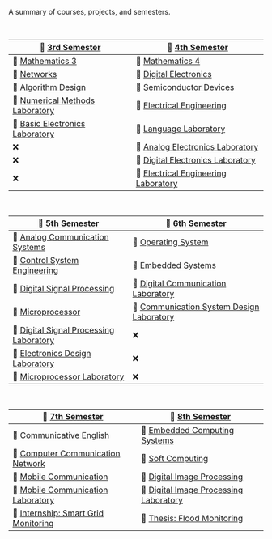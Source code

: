 A summary of courses, projects, and semesters.

<br>

| 📘 [3rd Semester]                 | 📙 [4th Semester]                      |
| -------------------------------- | ------------------------------------- |
| 📘 [Mathematics 3]                | 📙 [Mathematics 4]                     |
| 📘 [Networks]                     | 📙 [Digital Electronics]               |
| 📘 [Algorithm Design]             | 📙 [Semiconductor Devices]             |
| 🥽 [Numerical Methods Laboratory] | 📙 [Electrical Engineering]            |
| 🥽 [Basic Electronics Laboratory] | 🦺 [Language Laboratory]               |
| ❌                                | 🦺 [Analog Electronics Laboratory]     |
| ❌                                | 🦺 [Digital Electronics Laboratory]    |
| ❌                                | 🦺 [Electrical Engineering Laboratory] |

[3rd Semester]: https://github.com/nitrece/semester-3
[Mathematics 3]: https://github.com/nitrece/mathematics-3
[Networks]: https://github.com/nitrece/networks
[Algorithm Design]: https://github.com/nitrece/algorithm-design
[Numerical Methods Laboratory]: https://github.com/nitrece/numerical-methods-laboratory
[Basic Electronics Laboratory]: https://github.com/nitrece/basic-electronics-laboratory
[4th Semester]: https://github.com/nitrece/semester-4
[Mathematics 4]: https://github.com/nitrece/mathematics-4
[Digital Electronics]: https://github.com/nitrece/digital-electronics
[Semiconductor Devices]: https://github.com/nitrece/semiconductor-devices
[Electrical Engineering]: https://github.com/nitrece/electrical-engineering
[Language Laboratory]: https://github.com/nitrece/language-laboratory
[Analog Electronics Laboratory]: https://github.com/nitrece/analog-electronics-laboratory
[Digital Electronics Laboratory]: https://github.com/nitrece/digital-electronics-laboratory
[Electrical Engineering Laboratory]: https://github.com/nitrece/electrical-engineering-laboratory

<br>


| 📘 [5th Semester]                         | 📙 [6th Semester]                           |
| ---------------------------------------- | ------------------------------------------ |
| 📘 [Analog Communication Systems]         | 📙 [Operating System]                       |
| 📘 [Control System Engineering]           | 📙 [Embedded Systems]                       |
| 📘 [Digital Signal Processing]            | 🦺 [Digital Communication Laboratory]       |
| 📘 [Microprocessor]                       | 🦺 [Communication System Design Laboratory] |
| 🥽 [Digital Signal Processing Laboratory] | ❌                                          |
| 🥽 [Electronics Design Laboratory]        | ❌                                          |
| 🥽 [Microprocessor Laboratory]            | ❌                                          |

[5th Semester]: https://github.com/nitrece/semester-5
[Analog Communication Systems]: https://github.com/nitrece/analog-communication-systems
[Control System Engineering]: https://github.com/nitrece/control-systems-engineering
[Digital Signal Processing]: https://github.com/nitrece/digital-signal-processing
[Microprocessor]: https://github.com/nitrece/microprocessor
[Digital Signal Processing Laboratory]: https://github.com/nitrece/digital-signal-processing-laboratory
[Electronics Design Laboratory]: https://github.com/nitrece/electronics-design-laboratory
[Microprocessor Laboratory]: https://github.com/nitrece/microprocessor-laboratory
[6th Semester]: https://github.com/nitrece/semester-6
[Operating System]: https://github.com/nitrece/operating-systems
[Embedded Systems]: https://github.com/nitrece/embedded-systems
[Digital Communication Laboratory]: https://github.com/nitrece/digital-communication-laboratory
[Communication System Design Laboratory]: https://github.com/nitrece/communication-system-design-laboratory

<br>


| 📘 [7th Semester]                      | 📙 [8th Semester]                        |
| ------------------------------------- | --------------------------------------- |
| 📘 [Communicative English]             | 📙 [Embedded Computing Systems]          |
| 📘 [Computer Communication Network]    | 📙 [Soft Computing]                      |
| 📘 [Mobile Communication]              | 📙 [Digital Image Processing]            |
| 🥽 [Mobile Communication Laboratory]   | 🦺 [Digital Image Processing Laboratory] |
| 🍇 [Internship: Smart Grid Monitoring] | 🍊 [Thesis: Flood Monitoring]            |

[7th Semester]: https://github.com/nitrece/semester-7
[Communicative English]: https://github.com/nitrece/communicative-english
[Computer Communication Network]: https://github.com/nitrece/computer-communication-network
[Mobile Communication]: https://github.com/nitrece/mobile-communication
[Mobile Communication Laboratory]: https://github.com/nitrece/mobile-communication-laboratory
[Internship: Smart Grid Monitoring]: https://github.com/nitrece/smart-grid-monitoring
[8th Semester]: https://github.com/nitrece/semester-8
[Embedded Computing Systems]: https://github.com/nitrece/embedded-computing-systems
[Soft Computing]: https://github.com/nitrece/soft-computing
[Digital Image Processing]: https://github.com/nitrece/digital-image-processing
[Digital Image Processing Laboratory]: https://github.com/nitrece/digital-image-processing-laboratory
[Thesis: Flood Monitoring]: https://github.com/nitrece/flood-monitoring
